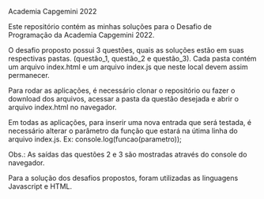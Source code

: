 Academia Capgemini 2022

Este repositório contém as minhas soluções para o Desafio de Programação da Academia Capgemini 2022.

O desafio proposto possui 3 questões, quais as soluções estão em suas respectivas pastas. (questão_1, questão_2 e questão_3).
Cada pasta contém um arquivo index.html e um arquivo index.js que neste local devem assim permanecer.

Para rodar as aplicações, é necessário clonar o repositório ou fazer o download dos arquivos,
acessar a pasta da questão desejada e abrir o arquivo index.html no navegador.

Em todas as aplicações, para inserir uma nova entrada que será testada, 
é necessário alterar o parâmetro da função que estará na útima linha do arquivo index.js.
Ex: console.log(funcao(parametro));

Obs.: As saídas das questões 2 e 3 são mostradas através do console do navegador.

Para a solução dos desafios propostos, foram utilizadas as linguagens Javascript e HTML.








